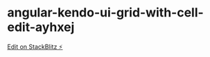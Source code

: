 # angular-kendo-ui-grid-with-cell-edit-ayhxej

[Edit on StackBlitz ⚡️](https://stackblitz.com/edit/angular-kendo-ui-grid-with-cell-edit-ayhxej)